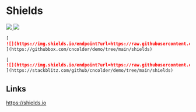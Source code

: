 # Shields

[
![](https://img.shields.io/endpoint?url=https://raw.githubusercontent.com/cncolder/demo/main/shields/codesandbox.json)
](https://githubbox.com/cncolder/demo/tree/main/shields)
[
![](https://img.shields.io/endpoint?url=https://raw.githubusercontent.com/cncolder/demo/main/shields/stackblitz.json)
](https://stackblitz.com/github/cncolder/demo/tree/main/shields)

```markdown
[
![](https://img.shields.io/endpoint?url=https://raw.githubusercontent.com/cncolder/demo/main/shields/codesandbox.json)
](https://githubbox.com/cncolder/demo/tree/main/shields)
```

```markdown
[
![](https://img.shields.io/endpoint?url=https://raw.githubusercontent.com/cncolder/demo/main/shields/stackblitz.json)
](https://stackblitz.com/github/cncolder/demo/tree/main/shields)
```

## Links

https://shields.io

